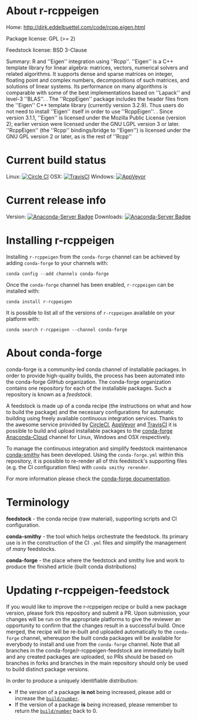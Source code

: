About r-rcppeigen
=================

Home: http://dirk.eddelbuettel.com/code/rcpp.eigen.html

Package license: GPL (>= 2)

Feedstock license: BSD 3-Clause

Summary: R and ''Eigen'' integration using ''Rcpp''. ''Eigen'' is a C++ template library for
linear algebra: matrices, vectors, numerical solvers and related algorithms.  It
supports dense and sparse matrices on integer, floating point and complex numbers,
decompositions of such matrices, and solutions of linear systems. Its performance
on many algorithms is comparable with some of the best implementations based on
''Lapack'' and level-3 ''BLAS''. . The ''RcppEigen'' package includes the header
files from the ''Eigen'' C++ template library (currently version 3.2.9). Thus users
do not need to install ''Eigen'' itself in order to use ''RcppEigen''. . Since version
3.1.1, ''Eigen'' is licensed under the Mozilla Public License (version 2); earlier
version were licensed under the GNU LGPL version 3 or later. ''RcppEigen'' (the
''Rcpp'' bindings/bridge to ''Eigen'') is licensed under the GNU GPL version 2 or
later, as is the rest of ''Rcpp''




Current build status
====================

Linux: [![Circle CI](https://circleci.com/gh/conda-forge/r-rcppeigen-feedstock.svg?style=shield)](https://circleci.com/gh/conda-forge/r-rcppeigen-feedstock)
OSX: [![TravisCI](https://travis-ci.org/conda-forge/r-rcppeigen-feedstock.svg?branch=master)](https://travis-ci.org/conda-forge/r-rcppeigen-feedstock)
Windows: [![AppVeyor](https://ci.appveyor.com/api/projects/status/github/conda-forge/r-rcppeigen-feedstock?svg=True)](https://ci.appveyor.com/project/conda-forge/r-rcppeigen-feedstock/branch/master)

Current release info
====================
Version: [![Anaconda-Server Badge](https://anaconda.org/conda-forge/r-rcppeigen/badges/version.svg)](https://anaconda.org/conda-forge/r-rcppeigen)
Downloads: [![Anaconda-Server Badge](https://anaconda.org/conda-forge/r-rcppeigen/badges/downloads.svg)](https://anaconda.org/conda-forge/r-rcppeigen)

Installing r-rcppeigen
======================

Installing `r-rcppeigen` from the `conda-forge` channel can be achieved by adding `conda-forge` to your channels with:

```
conda config --add channels conda-forge
```

Once the `conda-forge` channel has been enabled, `r-rcppeigen` can be installed with:

```
conda install r-rcppeigen
```

It is possible to list all of the versions of `r-rcppeigen` available on your platform with:

```
conda search r-rcppeigen --channel conda-forge
```


About conda-forge
=================

conda-forge is a community-led conda channel of installable packages.
In order to provide high-quality builds, the process has been automated into the
conda-forge GitHub organization. The conda-forge organization contains one repository
for each of the installable packages. Such a repository is known as a *feedstock*.

A feedstock is made up of a conda recipe (the instructions on what and how to build
the package) and the necessary configurations for automatic building using freely
available continuous integration services. Thanks to the awesome service provided by
[CircleCI](https://circleci.com/), [AppVeyor](http://www.appveyor.com/)
and [TravisCI](https://travis-ci.org/) it is possible to build and upload installable
packages to the [conda-forge](https://anaconda.org/conda-forge)
[Anaconda-Cloud](http://docs.anaconda.org/) channel for Linux, Windows and OSX respectively.

To manage the continuous integration and simplify feedstock maintenance
[conda-smithy](http://github.com/conda-forge/conda-smithy) has been developed.
Using the ``conda-forge.yml`` within this repository, it is possible to re-render all of
this feedstock's supporting files (e.g. the CI configuration files) with ``conda smithy rerender``.

For more information please check the [conda-forge documentation](https://conda-forge.org/docs/).

Terminology
===========

**feedstock** - the conda recipe (raw material), supporting scripts and CI configuration.

**conda-smithy** - the tool which helps orchestrate the feedstock.
                   Its primary use is in the construction of the CI ``.yml`` files
                   and simplify the management of *many* feedstocks.

**conda-forge** - the place where the feedstock and smithy live and work to
                  produce the finished article (built conda distributions)


Updating r-rcppeigen-feedstock
==============================

If you would like to improve the r-rcppeigen recipe or build a new
package version, please fork this repository and submit a PR. Upon submission,
your changes will be run on the appropriate platforms to give the reviewer an
opportunity to confirm that the changes result in a successful build. Once
merged, the recipe will be re-built and uploaded automatically to the
`conda-forge` channel, whereupon the built conda packages will be available for
everybody to install and use from the `conda-forge` channel.
Note that all branches in the conda-forge/r-rcppeigen-feedstock are
immediately built and any created packages are uploaded, so PRs should be based
on branches in forks and branches in the main repository should only be used to
build distinct package versions.

In order to produce a uniquely identifiable distribution:
 * If the version of a package **is not** being increased, please add or increase
   the [``build/number``](http://conda.pydata.org/docs/building/meta-yaml.html#build-number-and-string).
 * If the version of a package **is** being increased, please remember to return
   the [``build/number``](http://conda.pydata.org/docs/building/meta-yaml.html#build-number-and-string)
   back to 0.